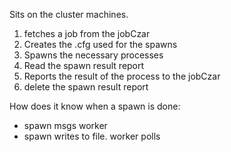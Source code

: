 Sits on the cluster machines. 

1) fetches a job from the jobCzar
2) Creates the .cfg used for the spawns
3) Spawns the necessary processes
4) Read the spawn result report
5) Reports the result of the process to the jobCzar
6) delete the spawn result report


How does it know when a spawn is done:
- spawn msgs worker
- spawn writes to file. worker polls